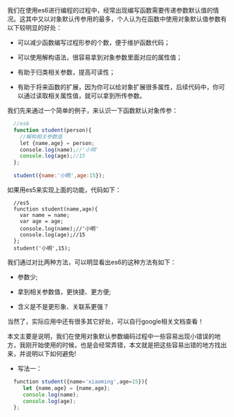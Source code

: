 我们在使用es6进行编程的过程中，经常出现编写函数需要传递参数默认值的情况。这其中又以对象默认传参用的最多，个人认为在函数中使用对象默认值参数有以下较明显的好处：

* 可以减少函数编写过程形参的个数，便于维护函数代码；

* 可以使用解构语法，很容易拿到对象参数里面对应的属性值；

* 有助于归类相关参数，提高可读性；

* 有助于将来函数的扩展，因为你可以给对象扩展很多属性，后续代码中，你可以通过读取相关属性值，就可以拿到所传参数。

我们先来通过一个简单的例子，来认识一下函数默认对象传参：

```javascript
  //es6
  function student(person){
    //解构相关参数值
    let {name,age} = person;
    console.log(name);//'小明'
    console.log(age);//15
  };
  
  student({name:'小明',age:15});
```
如果用es5来实现上面的功能，代码如下：

```javasript
  //es5
  function student(name,age){
    var name = name;
    var age = age;
    console.log(name);//'小明'
    console.log(age);//15
  };
  student('小明',15);
```

我们通过对比两种方法，可以明显看出es6的这种方法有如下：

- 参数少;

- 拿到相关参数值，更快捷、更方便;

- 含义是不是更形象、关联系更强？

当然了，实际应用中还有很多其它好处，可以自行google相关文档查看！

本文主要是说明，我们在使用对象默认参数编码过程中一些容易出现小错误的地方，我刚开始使用的时候，也是会经常弄错，本文就是把这些容易出错的地方找出来，并说明以下如何避免!

* 写法一：

```javascript
  function student({name='xiaoming',age=15}){
     let {name,age} = {name,age};
     console.log(name);
     console.log(age);
  };
```

